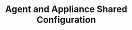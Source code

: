 ---
title: Agent and Appliance Shared Configuration
linkTitle: Shared
description: "Shared configuration options and functionality available on both agent and appliance nodes"
---